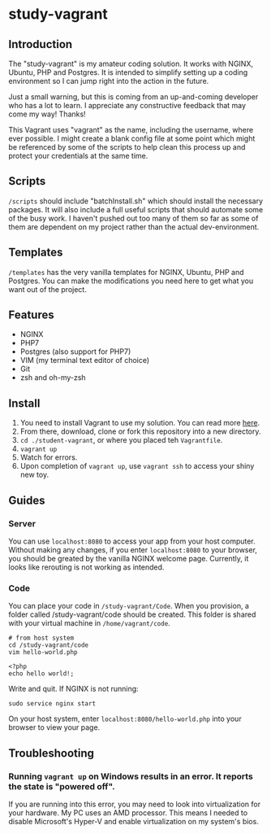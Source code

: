 # study-vagrant
## Introduction
The "study-vagrant" is my amateur coding solution.  It works with NGINX, Ubuntu, PHP and Postgres.  It is intended to simplify setting up a coding environment so I can jump right into the action in the future.

Just a small warning, but this is coming from an up-and-coming developer who has a
lot to learn.  I appreciate any constructive feedback that may come my way!  Thanks!

This Vagrant uses "vagrant" as the name, including the username, where ever possible.
I might create a blank config file at some point which might be referenced by some of
the scripts to help clean this process up and protect your credentials at the same
time.

## Scripts
`/scripts` should include "batchInstall.sh" which should install the
necessary packages. It will also include a full useful scripts that should automate
some of the busy work.  I haven't pushed out too many of them so far as some of them
are dependent on my project rather than the actual dev-environment.

## Templates
`/templates` has the very vanilla templates for NGINX, Ubuntu, PHP and Postgres.  You
can make the modifications you need here to get what you want out of the project.

## Features

* NGINX
* PHP7
* Postgres (also support for PHP7)
* VIM (my terminal text editor of choice)
* Git
* zsh and oh-my-zsh

## Install
1. You need to install Vagrant to use my solution.  You can read more
[here](https://www.vagrantup.com/docs/installation/).
2. From there, download, clone or fork this repository into a new directory.
3. `cd ./student-vagrant`, or where you placed teh `Vagrantfile`.
4. `vagrant up`
5. Watch for errors.
6. Upon completion of `vagrant up`, use `vagrant ssh` to access your shiny new toy.

## Guides
### Server
You can use `localhost:8080` to access your app from your host computer.  Without making any changes, if you enter `localhost:8080` to your browser, you should be greated by the vanilla NGINX welcome page.  Currently, it looks like rerouting is not working as intended.

### Code
You can place your code in `/study-vagrant/Code`.  When you provision, a folder called /study-vagrant/code should be created. This folder is shared with your virtual machine in `/home/vagrant/code`.
```
# from host system
cd /study-vagrant/code
vim hello-world.php
```
```
<?php
echo hello world!;
```
Write and quit.  If NGINX is not running:
```
sudo service nginx start
```
On your host system, enter `localhost:8080/hello-world.php` into your browser to view your page.

## Troubleshooting
### Running `vagrant up` on Windows results in an error.  It reports the state is "powered off".
If you are running into this error, you may need to look into virtualization for your hardware.  My PC uses an AMD processor.  This means I needed to disable Microsoft's Hyper-V and enable virtualization on my system's bios.
